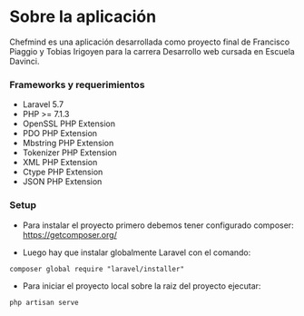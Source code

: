 # Sobre la aplicación #

Chefmind es una aplicación desarrollada como proyecto final de Francisco Piaggio y Tobias Irigoyen para la carrera Desarrollo web cursada en Escuela Davinci.

### Frameworks y requerimientos ###

* Laravel 5.7
* PHP >= 7.1.3
* OpenSSL PHP Extension
* PDO PHP Extension
* Mbstring PHP Extension
* Tokenizer PHP Extension
* XML PHP Extension
* Ctype PHP Extension
* JSON PHP Extension

### Setup ###

* Para instalar el proyecto primero debemos tener configurado composer:  
https://getcomposer.org/

* Luego hay que instalar globalmente Laravel con el comando: 
```
composer global require "laravel/installer"
```

* Para iniciar el proyecto local sobre la raiz del proyecto ejecutar:
```
php artisan serve
```



